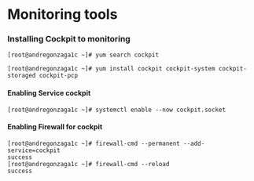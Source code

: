 # Monitoring tools
### Installing Cockpit to monitoring

```
[root@andregonzaga1c ~]# yum search cockpit
```

```
[root@andregonzaga1c ~]# yum install cockpit cockpit-system cockpit-storaged cockpit-pcp
```

#### Enabling Service cockpit

```
[root@andregonzaga1c ~]# systemctl enable --now cockpit.socket 
```

#### Enabling Firewall for cockpit

```
[root@andregonzaga1c ~]# firewall-cmd --permanent --add-service=cockpit
success
[root@andregonzaga1c ~]# firewall-cmd --reload
success
```


